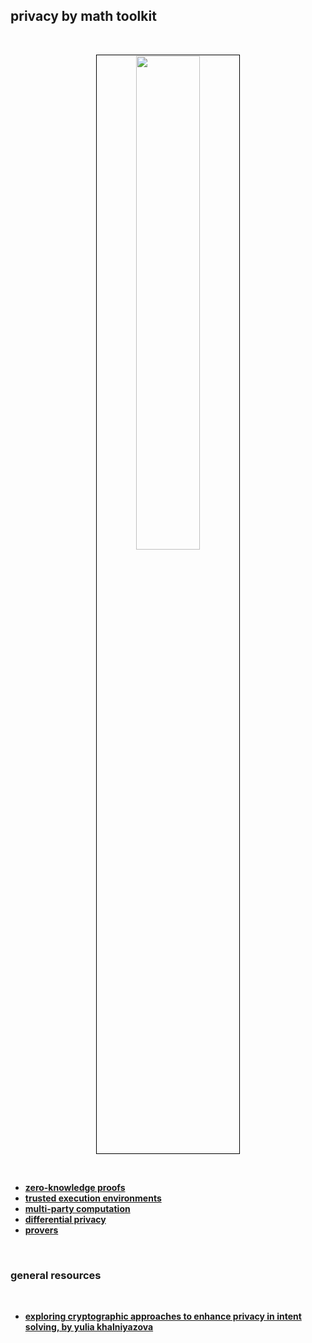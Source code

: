## privacy by math toolkit

<br>

<p align="center">
<img src="https://github.com/user-attachments/assets/ad115cd1-ee02-4201-ad69-601d0bbd54e3" width="45%" align="center" style="padding:1px;border:1px solid black;"/>
</p>


<br>

* **[zero-knowledge proofs](zkps.md)**
* **[trusted execution environments](tees.md)**
* **[multi-party computation](mpc.md)**
* **[differential privacy](differential.md)**
* **[provers](provers.md)**

<br>

### general resources

<br>

* **[exploring cryptographic approaches to enhance privacy in intent solving, by yulia khalniyazova](https://zenodo.org/records/8321167)**
